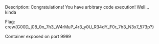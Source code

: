 Description:
Congratulations! You have arbitrary code execution! Well... kinda

Flag:
crew{G00D_j08_0n_7h3_W4rMuP_4r3_y0U_R34dY_F0r_7h3_N3x7_573p?}

Container exposed on port 9999